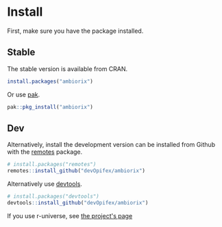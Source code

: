 # Install

First, make sure you have the package installed. 

## Stable

The stable version is available from CRAN.

```r
install.packages("ambiorix")
```

Or use [pak](https://pak.r-lib.org/).

```r
pak::pkg_install("ambiorix")
```

## Dev

Alternatively, install the development version can be 
installed from Github with the
[remotes](https://remotes.r-lib.org/) package.

```r
# install.packages("remotes")
remotes::install_github("devOpifex/ambiorix")
```

Alternatively use [devtools](https://github.com/r-lib/devtools).

```r
# install.packages("devtools")
devtools::install_github("devOpifex/ambiorix")
```

If you use r-universe, see 
[the project's page](https://devopifex.r-universe.dev/ui#package:ambiorix)
